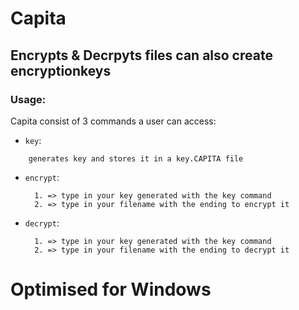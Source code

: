 # Capita
## Encrypts & Decrpyts files can also create encryptionkeys
### Usage:
Capita consist of 3 commands a user can access:
  - `key`:
  ```
      generates key and stores it in a key.CAPITA file
  ```
  - `encrypt`:
    ```
      1. => type in your key generated with the key command
      2. => type in your filename with the ending to encrypt it
    ```
  - `decrypt`:
    ```
      1. => type in your key generated with the key command
      2. => type in your filename with the ending to decrypt it
    ```
# Optimised for Windows
